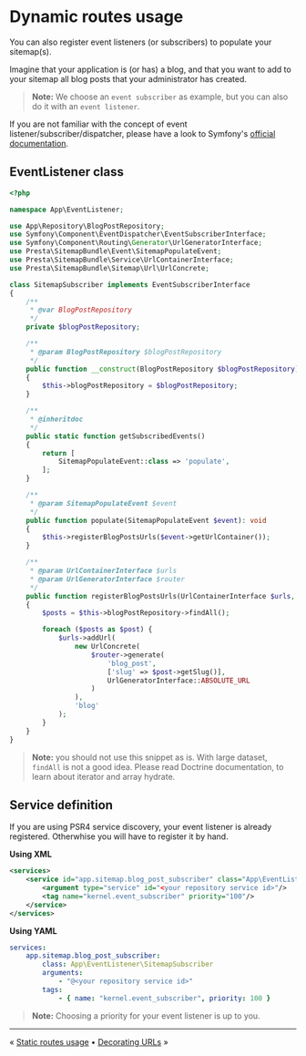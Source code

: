 # Dynamic routes usage


You can also register event listeners (or subscribers) to populate your sitemap(s).

Imagine that your application is (or has) a blog, and that you want to add to your sitemap
all blog posts that your administrator has created.

> **Note:** We choose an `event subscriber` as example, but you can also do it with an `event listener`.

If you are not familiar with the concept of event listener/subscriber/dispatcher, 
please have a look to Symfony's [official documentation](http://symfony.com/doc/current/event_dispatcher.html).


## EventListener class

```php
<?php

namespace App\EventListener;

use App\Repository\BlogPostRepository;
use Symfony\Component\EventDispatcher\EventSubscriberInterface;
use Symfony\Component\Routing\Generator\UrlGeneratorInterface;
use Presta\SitemapBundle\Event\SitemapPopulateEvent;
use Presta\SitemapBundle\Service\UrlContainerInterface;
use Presta\SitemapBundle\Sitemap\Url\UrlConcrete;

class SitemapSubscriber implements EventSubscriberInterface
{
    /**
     * @var BlogPostRepository
     */
    private $blogPostRepository;

    /**
     * @param BlogPostRepository $blogPostRepository
     */
    public function __construct(BlogPostRepository $blogPostRepository)
    {
        $this->blogPostRepository = $blogPostRepository;
    }

    /**
     * @inheritdoc
     */
    public static function getSubscribedEvents()
    {
        return [
            SitemapPopulateEvent::class => 'populate',
        ];
    }

    /**
     * @param SitemapPopulateEvent $event
     */
    public function populate(SitemapPopulateEvent $event): void
    {
        $this->registerBlogPostsUrls($event->getUrlContainer());
    }

    /**
     * @param UrlContainerInterface $urls
     * @param UrlGeneratorInterface $router
     */
    public function registerBlogPostsUrls(UrlContainerInterface $urls, UrlGeneratorInterface $router): void
    {
        $posts = $this->blogPostRepository->findAll();

        foreach ($posts as $post) {
            $urls->addUrl(
                new UrlConcrete(
                    $router->generate(
                        'blog_post',
                        ['slug' => $post->getSlug()],
                        UrlGeneratorInterface::ABSOLUTE_URL
                    )
                ),
                'blog'
            );
        }
    }
}
```

> **Note:** you should not use this snippet as is. With large dataset, `findAll` is not a good idea. 
>            Please read Doctrine documentation, to learn about iterator and array hydrate.


## Service definition

If you are using PSR4 service discovery, your event listener is already registered.
Otherwhise you will have to register it by hand.


**Using XML**

```xml
<services>
    <service id="app.sitemap.blog_post_subscriber" class="App\EventListener\SitemapSubscriber">
        <argument type="service" id="<your repository service id>"/>
        <tag name="kernel.event_subscriber" priority="100"/>
    </service>
</services>
```

**Using YAML**

```yaml
services:
    app.sitemap.blog_post_subscriber:
        class: App\EventListener\SitemapSubscriber
        arguments:
            - "@<your repository service id>"
        tags:
            - { name: "kernel.event_subscriber", priority: 100 }
```

> **Note:** Choosing a priority for your event listener is up to you.


---

« [Static routes usage](3-static-routes-usage.md) • [Decorating URLs](5-decorating-urls.md) »
